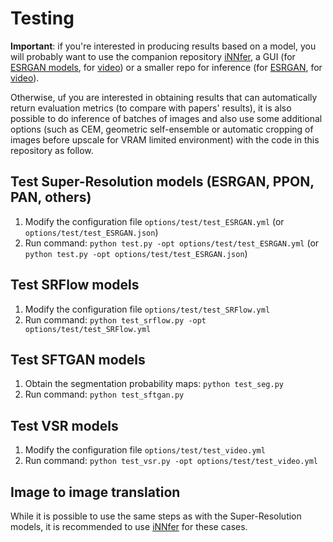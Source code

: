 # Testing

**Important**: if you're interested in producing results based on a model, you will probably want to use the companion repository [iNNfer](https://github.com/victorca25/iNNfer), a GUI (for [ESRGAN models](https://github.com/n00mkrad/cupscale), for [video](https://github.com/n00mkrad/flowframes)) or a smaller repo for inference (for [ESRGAN](https://github.com/JoeyBallentine/ESRGAN), for [video](https://github.com/JoeyBallentine/Video-Inference)).

Otherwise, uf you are interested in obtaining results that can automatically return evaluation metrics (to compare with papers' results), it is also possible to do inference of batches of images and also use some additional options (such as CEM, geometric self-ensemble or automatic cropping of images before upscale for VRAM limited environment) with the code in this repository as follow.

## Test Super-Resolution models (ESRGAN, PPON, PAN, others)

1.  Modify the configuration file `options/test/test_ESRGAN.yml` (or `options/test/test_ESRGAN.json`)
2.  Run command: `python test.py -opt options/test/test_ESRGAN.yml` (or `python test.py -opt options/test/test_ESRGAN.json`)

## Test SRFlow models

1.  Modify the configuration file `options/test/test_SRFlow.yml`
2.  Run command: `python test_srflow.py -opt options/test/test_SRFlow.yml`

## Test SFTGAN models

1.  Obtain the segmentation probability maps: `python test_seg.py`
2.  Run command: `python test_sftgan.py`

## Test VSR models

1.  Modify the configuration file `options/test/test_video.yml`
2.  Run command: `python test_vsr.py -opt options/test/test_video.yml`

## Image to image translation

While it is possible to use the same steps as with the Super-Resolution models, it is recommended to use [iNNfer](https://github.com/victorca25/iNNfer) for these cases.